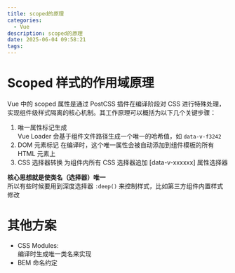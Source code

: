```yaml
---
title: scoped的原理
categories:
  - Vue
description: scoped的原理
date: 2025-06-04 09:58:21
tags:
---
```


# Scoped 样式的作用域原理

Vue 中的 scoped 属性是通过 PostCSS 插件在编译阶段对 CSS 进行特殊处理，实现组件级样式隔离的核心机制。其工作原理可以概括为以下几个关键步骤：  
1. 唯一属性标记生成  
  Vue Loader 会基于组件文件路径生成一个唯一的哈希值，如 `data-v-f3242`  
2. DOM 元素标记
  在编译时，这个唯一属性会被自动添加到组件模板的所有 HTML 元素上  
3. CSS 选择器转换
  为组件内所有 CSS 选择器追加 [data-v-xxxxxx] 属性选择器

**核心思想就是使类名（选择器）唯一**  
所以有些时候要用到深度选择器 `:deep()` 来控制样式，比如第三方组件内置样式修改  

# 其他方案

- CSS Modules:  
  编译时生成唯一类名来实现  
- BEM 命名约定

